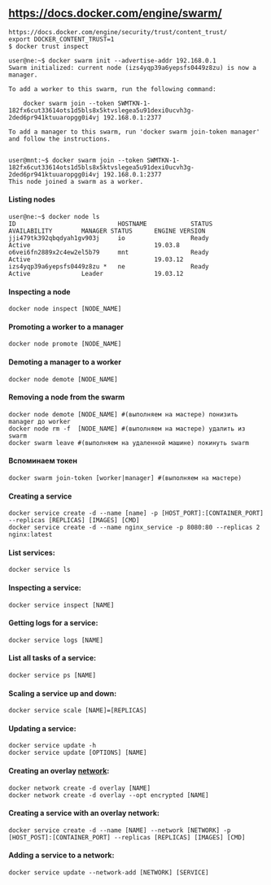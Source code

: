 ## https://docs.docker.com/engine/swarm/
```
https://docs.docker.com/engine/security/trust/content_trust/
export DOCKER_CONTENT_TRUST=1
$ docker trust inspect

user@ne:~$ docker swarm init --advertise-addr 192.168.0.1
Swarm initialized: current node (izs4yqp39a6yepsfs0449z8zu) is now a manager.

To add a worker to this swarm, run the following command:

    docker swarm join --token SWMTKN-1-182fx6cut33614ots1d5bls8x5ktvslegea5u91dexi0ucvh3g-2ded6pr941ktuuaropgg0i4vj 192.168.0.1:2377

To add a manager to this swarm, run 'docker swarm join-token manager' and follow the instructions.


user@mnt:~$ docker swarm join --token SWMTKN-1-182fx6cut33614ots1d5bls8x5ktvslegea5u91dexi0ucvh3g-2ded6pr941ktuuaropgg0i4vj 192.168.0.1:2377
This node joined a swarm as a worker.
```

#### Listing nodes
```
user@ne:~$ docker node ls
ID                            HOSTNAME            STATUS              AVAILABILITY        MANAGER STATUS      ENGINE VERSION
jji479tk392qbqdyah1gv903j     io                  Ready               Active                                  19.03.8
o6vei6fn2889x2c4ew2el5b79     mnt                 Ready               Active                                  19.03.12
izs4yqp39a6yepsfs0449z8zu *   ne                  Ready               Active              Leader              19.03.12
```

#### Inspecting a node
```
docker node inspect [NODE_NAME]
```
#### Promoting a worker to a manager
```
docker node promote [NODE_NAME]
```
#### Demoting a manager to a worker
```
docker node demote [NODE_NAME]
```
#### Removing a node from the swarm 
```
docker node demote [NODE_NAME] #(выполняем на мастере) понизить manager до worker
docker node rm -f  [NODE_NAME] #(выполняем на мастере) удалить из swarm
docker swarm leave #(выполняем на удаленной машине) покинуть swarm
```
#### Вспоминаем токен
```
docker swarm join-token [worker|manager] #(выполняем на мастере)
```


#### Creating a service
```
docker service create -d --name [name] -p [HOST_PORT]:[CONTAINER_PORT] --replicas [REPLICAS] [IMAGES] [CMD]
docker service create -d --name nginx_service -p 8080:80 --replicas 2 nginx:latest
```
#### List services:
```
docker service ls
```
#### Inspecting a service:
```
docker service inspect [NAME]
```
#### Getting logs for a service:
```
docker service logs [NAME]
```
#### List all tasks of a service:
```
docker service ps [NAME]
```
#### Scaling a service up and down:
```
docker service scale [NAME]=[REPLICAS]
```
#### Updating a service:
```
docker service update -h
docker service update [OPTIONS] [NAME]
```
#### Creating an overlay [network](https://docs.docker.com/network/overlay/):
```
docker network create -d overlay [NAME]
docker network create -d overlay --opt encrypted [NAME]
```
#### Creating a service with an overlay network:
```
docker service create -d --name [NAME] --network [NETWORK] -p [HOST_POST]:[CONTAINER_PORT] --replicas [REPLICAS] [IMAGES] [CMD]
```
#### Adding a service to a network:
```
docker service update --network-add [NETWORK] [SERVICE]
```
